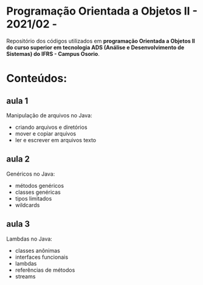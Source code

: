 # Programação Orientada a Objetos II - 2021/02 - 
Repositório dos códigos utilizados em **programação Orientada a Objetos II do curso superior em tecnologia ADS (Análise e Desenvolvimento de Sistemas) do IFRS - Campus Osorio**.
# Conteúdos:
## aula 1
Manipulação de arquivos no Java: 
* criando arquivos e diretórios
* mover e copiar arquivos
* ler e escrever em arquivos texto

## aula 2
Genéricos no Java:
* métodos genéricos
* classes genéricas
* tipos limitados
* wildcards

## aula 3
Lambdas no Java:
* classes anônimas
* interfaces funcionais
* lambdas
* referências de métodos
* streams